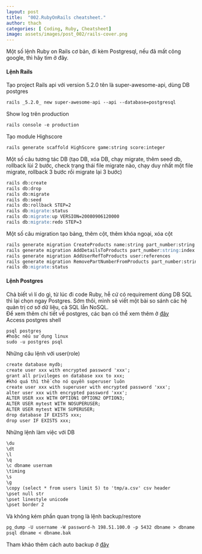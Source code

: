 ```yaml
---
layout: post
title:  "002.RubyOnRails cheatsheet."
author: thach
categories: [ Coding, Ruby, Cheatsheet]
image: assets/images/post_002/rails-cover.png
---
```

Một số lệnh Ruby on Rails cơ bản, đi kèm Postgresql, nếu đã mất công google, thì hãy tìm ở đây.
#### Lệnh Rails
Tạo project Rails api với version 5.2.0 tên là super-awesome-api, dùng DB postgres
```md
rails _5.2.0_ new super-awesome-api --api --database=postgresql
```
Show log trên production
```md
rails console -e production
```
Tạo module Highscore
```md
rails generate scaffold HighScore game:string score:integer
```
Một số câu tương tác DB (tạo DB, xóa DB, chạy migrate, thêm seed db, rollback lùi 2 bước, check trạng thái file migrate nào, chạy duy nhất một file migrate, rollback 3 bước rồi migrate lại 3 bước)
```md
rails db:create
rails db:drop
rails db:migrate
rails db:seed
rails db:rollback STEP=2
rails db:migrate:status
rails db:migrate:up VERSION=20080906120000
rails db:migrate:redo STEP=3
```
Một số câu migration tạo bảng, thêm cột, thêm khóa ngoại, xóa cột
```md
rails generate migration CreateProducts name:string part_number:string
rails generate migration AddDetailsToProducts part_number:string:index price:decimal
rails generate migration AddUserRefToProducts user:references
rails generate migration RemovePartNumberFromProducts part_number:string
rails db:migrate:status
```
#### Lệnh Postgres
Chả biết vì lí do gì, từ lúc đi code Ruby, hễ cứ có requirement dùng DB SQL thì lại chọn ngay Postgres. Sớm thôi, mình sẽ viết một bài so sánh các hệ quản trị cơ sở dữ liệu, cả SQL lẫn NoSQL.  
Để xem thêm chi tiết về postgres, các bạn có thể xem thêm ở [đây](https://www.guru99.com/postgresql-tutorial.html)  
Access postgres shell
```md
psql postgres
#hoặc nếu sử dụng linux
sudo -u postgres psql
```
Những câu lệnh với user(role)
```md
create database mydb;
create user xxx with encrypted password 'xxx';
grant all privileges on database xxx to xxx;
#khó quá thì thế cho nó quyền superuser luôn
create user xxx with superuser with encrypted password 'xxx';
alter user xxx with encrypted password 'xxx';
ALTER USER xxx WITH OPTION1 OPTION2 OPTION3;
ALTER USER mytest WITH NOSUPERUSER;
ALTER USER mytest WITH SUPERUSER;
drop database IF EXISTS xxx;
drop user IF EXISTS xxx;
```
Những lệnh làm việc với DB
```md
\du
\dt
\l
\q
\c dbname usernam
\timing
\s
\g
\copy (select * from users limit 5) to 'tmp/a.csv' csv header
\pset null str
\pset linestyle unicode
\pset border 2

```
Và không kém phần quan trọng là lệnh backup/restore
```md
pg_dump -U username -W password-h 198.51.100.0 -p 5432 dbname > dbname.bak
psql dbname < dbname.bak
```
Tham khảo thêm cách auto backup ở [đây](https://www.linode.com/docs/databases/postgresql/how-to-back-up-your-postgresql-database/)
